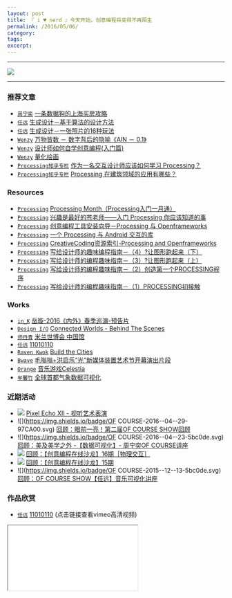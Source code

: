 ```yaml
---
layout: post
title: 『 i ♥ nerd 』今天开始，创意编程将变得不再陌生
permalink: /2016/05/06/
category: 
tags: 
excerpt:
---
```


---

![](https://coding.net/u/onlylemi/p/img/git/raw/master/inerd.cc3.png)

---


### 推荐文章

* [`周宁奕`](http://mp.weixin.qq.com/profile?src=3×tamp=1462500154&ver=1&signature=UcEWMhWeISQiGpIvonx2sHnKYE6PaiRoxr4zZIuR3sXPtpiX4-EinRIgLz4X-kygn3hKB7UwA2Cocq3sSizvTQ==) [一条数据狗的上海买房攻略](http://mp.weixin.qq.com/s?__biz=MzI2NjI2NDM5Nw==&mid=2247483702&idx=1&sn=77e9a058ce5088d3e41eabb1df8022ed&scene=0#wechat_redirect)
* [`任远`](http://yuanren.cc) [生成设计－基于算法的设计方法](http://mp.weixin.qq.com/s?__biz=MzA4NTc5MDU5OQ==&mid=224291223&idx=1&sn=4ab8918f98594b6d29af098e690770d4&scene=1&srcid=0501um91rEfv75gA9c7KOrKD#wechat_redirect)
* [`任远`](http://yuanren.cc) [生成设计－一张照片的16种玩法](http://mp.weixin.qq.com/s?__biz=MzA4NTc5MDU5OQ==&mid=224458206&idx=1&sn=785299d1d2c1f2522493d53e946bd29e&scene=1&srcid=0501BWgZhYk6mogeZO8k4wFm#wechat_redirect)
* [`Wenzy`](http://wenzy.zcool.com.cn) [万物皆数 － 数字背后的隐喻《AIN － 0.1》](http://mp.weixin.qq.com/s?__biz=MzA5OTgyMDk3Mg==&mid=402154280&idx=1&sn=fe3de2acb22cbdd230c948e029b331b1&scene=4#wechat_redirect)
* [`Wenzy`](http://wenzy.zcool.com.cn) [设计师如何自学创意编程(入门篇)](http://mp.weixin.qq.com/s?__biz=MzA5OTgyMDk3Mg==&mid=403741032&idx=1&sn=ee44ec6514dd89302110e8f2b331ea5b&scene=1&srcid=0501rrXEG9HebvpLB0W0mZEh#wechat_redirect)
* [`Wenzy`](http://wenzy.zcool.com.cn) [量化绘画](http://mp.weixin.qq.com/s?__biz=MzA5OTgyMDk3Mg==&mid=208493482&idx=1&sn=d370378e4fde11d6ee3c776354fa6bb5&scene=1&srcid=0501u5uDmoQS3K3lp376rLfF#wechat_redirect)
* [`Processing知乎专栏`](https://www.zhihu.com/topic/19605971/top-answers) [作为一名交互设计师应该如何学习 Processing？](https://www.zhihu.com/question/22017067)
* [`Processing知乎专栏`](https://www.zhihu.com/topic/19605971/top-answers) [Processing 在建筑领域的应用有哪些？](https://www.zhihu.com/question/23169766)

### Resources

* [`Processing`](http://inerd.cc/resource/#processing) [Processing Month（Processing入门一月通）](https://github.com/vinjn/hudo.it/tree/master/ProcessingMonth)
* [`Processing`](http://inerd.cc/resource/#processing) [兴趣是最好的苍老师——入门 Processing 你应该知道的事](http://tieba.baidu.com/p/3444008850)
* [`Processing`](http://inerd.cc/resource/#processing) [创意编程工具安装向导－Processing 与 Openframeworks](http://mp.weixin.qq.com/s?src=3×tamp=1462288766&ver=1&signature=*vpkPm0M2cJ0O4jcEwPMO1*UocCaEgzlXvgFPQejEOJrHBqhbC9buEhADtG-3Sz*zbMBhb9za4dS9piTH04Ut6k8Z8OhdSWpyyICE62MqGIVieyha8hWX5ffPFXLBCVpaZy9eXdNBD*-*aDK-IFvLFVx2XOZ4XMSp*itO8velmw=)
* [`Processing`](http://inerd.cc/resource/#processing) [一个 Processing 与 Android 交互的库](https://onlylemi.github.io/projects/processing-android-capture/)
* [`Processing`](http://inerd.cc/resource/#processing) [CreativeCoding资源索引-Processing and Openframeworks](http://mp.weixin.qq.com/s?__biz=MzA5OTgyMDk3Mg==&mid=402850288&idx=1&sn=9bd2856a17128c857d2b864293d0f94d&scene=1&srcid=0501e7kowHMil4gj7tQG8hh1#wechat_redirect)
* [`Processing`](http://inerd.cc/resource/#processing) [写给设计师的趣味编程指南－（4）?让图形跑起来（下）](http://mp.weixin.qq.com/s?__biz=MzA5OTgyMDk3Mg==&mid=207605688&idx=1&sn=790074a112e31f4f844e99340e346d4e&scene=1&srcid=0501simQftFT389Wv2GdxEs2#wechat_redirect)
* [`Processing`](http://inerd.cc/resource/#processing) [写给设计师的编程趣味指南－（3）?让图形跑起来（上）](http://mp.weixin.qq.com/s?__biz=MzA5OTgyMDk3Mg==&mid=206959674&idx=1&sn=e44b7c98b88d88a8f04d500132a93d9d&scene=1&srcid=0501rYGTyyjuBU9ygqolOMIy#wechat_redirect)
* [`Processing`](http://inerd.cc/resource/#processing) [写给设计师的编程趣味指南－（2）创造第一个PROCESSING程序](http://mp.weixin.qq.com/s?__biz=MzA5OTgyMDk3Mg==&mid=206431158&idx=1&sn=c9eaa81b6887f613240dbddf15044872&scene=1&srcid=0501CPaQbvlMemTyy9c4JsDN#wechat_redirect)
* [`Processing`](http://inerd.cc/resource/#processing) [写给设计师的编程趣味指南－（1）PROCESSING初接触](http://mp.weixin.qq.com/s?__biz=MzA5OTgyMDk3Mg==&mid=206393408&idx=1&sn=bdbffc722a7e18cd70d4f6656e0be71d&scene=1&srcid=0501e2enZMCfwEYDlpUAnKcj#wechat_redirect)

### Works

* [`in_K`](http://vjink.com) [岳璇-2016《内外》春季巡演-预告片](http://m.v.qq.com/play/play.html?coverid=&vid=c0186gnd9go&from=timeline&isappinstalled=1)
* [`Design I/O`](http://design-io.com/) [Connected Worlds - Behind The Scenes](https://vimeo.com/131665883)
* [`师丹青`](http://www.shidanqing.com/) [米兰世博会 中国馆](http://v.qq.com/boke/page/l/0/z/l0154nzf24z.html)
* [`任远`](http://yuanren.cc) [11010110](http://yuanren.cc/11010110/)
* [`Raven Kwok`](http://ravenkwok.com/) [Build the Cities](http://www.tudou.com/programs/view/xHAx0LBKaF0/)
* [`Bwave`](http://bwave.org) [毛嗡嗡+洪启乐“光”新媒体装置艺术节开幕演出片段](http://mp.weixin.qq.com/s?__biz=MzA4MjMwMTA5Ng==&mid=2650985231&idx=1&sn=9b9360f684444f36b36b288ad7b99948&scene=0#wechat_redirect)
* [`Orange`](http://orange.imlab.cc/) [音乐游戏Celestia](http://v.youku.com/v_show/id_XNTUyMzU1MjAw.html?from=y1.9-3.1)
* [`牟馨竹`](http://laomouer.lofter.com/) [全球首都气象数据可视化](http://v.youku.com/v_show/id_XOTY0OTM0NDIw.html?from=y1.7-1.2)

### 近期活动

* ![](https://img.shields.io/badge/Bwave-2016--05--07-5bc0de.svg) [Pixel Echo XII - 视听艺术表演](http://mp.weixin.qq.com/s?timestamp=1462096117&src=3&ver=1&signature=JS22iDzUst*0wRLpcLAyR3d-n-FnvFUaS6EEfcXw06byEtQ7h*tZVSZlw1m361K6OFnKotBKg4x4iGBEjLVkslN0BmO7GUOwcVX-kiMUu16R40jfpodifBXnvH5yh3I6-9vfu4qlCr5vWIqp1OFUezHkEoqZCEGYH1OwDDuBM5Y=)
* ![](https://img.shields.io/badge/OF COURSE-2016--04--29-97CA00.svg) [回顾：眼前一亮！第二届OF COURSE SHOW回顾](http://mp.weixin.qq.com/s?__biz=MzA4NTc5MDU5OQ==&mid=2665092735&idx=1&sn=0420046b0b2e3234bd70e3736984c452&scene=0#wechat_redirect)
* ![](https://img.shields.io/badge/OF COURSE-2016--04--23-5bc0de.svg) [回顾：美及美学之外 -【数据可视化】- 周宁奕OF COURSE讲座](http://v.youku.com/v_show/id_XMTU0OTc5Nzg1Mg==.html?from=y1.9-3.1)
* ![](https://img.shields.io/badge/创意编程-2015--12--30-5bc0de.svg) [回顾：【创意编程在线沙龙】16期［物理交互］](http://mp.weixin.qq.com/s?timestamp=1462289734&src=3&ver=1&signature=*J4Ky1b0UyLdraru55I2Xa9yq9URMji*FSzgmoxYcR0iiiXqYYaCJHlnP016Sx9GV0jH2iWYQ1KT2c2SBwxaqWSQQ2oH5Gg*nZwe39hvV74VQkNWsLXv41ejhl-CYGRoh0uOwR7WF372eK5P0fHd-hibR75XpZTOWr6bMlI8WsY=)
* ![](https://img.shields.io/badge/创意编程-2015--12--23-5bc0de.svg) [回顾：【创意编程在线沙龙】15期](http://mp.weixin.qq.com/s?timestamp=1462289979&src=3&ver=1&signature=*J4Ky1b0UyLdraru55I2XS0yOgiJzU2QEX1vu9wFnVVVJJQI3lb49IRKIalnLL0RqNpymNoyOC6pIjl8q0RTiTJA9PAk6DPOyvAZcoZIAhVVxARz6VMGnm8QZGpVmmDBJiFQ44ZufSJyKQsU2ZoYkWTwwMfuemyrIc7SSQWbAVg=)
* ![](https://img.shields.io/badge/OF COURSE-2015--12--13-5bc0de.svg) [回顾：OF COURSE SHOW【任远】音乐可视化讲座](http://e.vhall.com/686423389)

### 作品欣赏

* [`任远`](http://yuanren.cc) [11010110](https://vimeo.com/162788192) (点击链接查看vimeo高清视频)

<div class="embed-responsive embed-responsive-16by9">
    <iframe class="embed-responsive-item" src="//player.youku.com/embed/XMTUzMzYzNzI2OA==" allowtransparency="true" allowfullscreen="true"></iframe>
</div>
